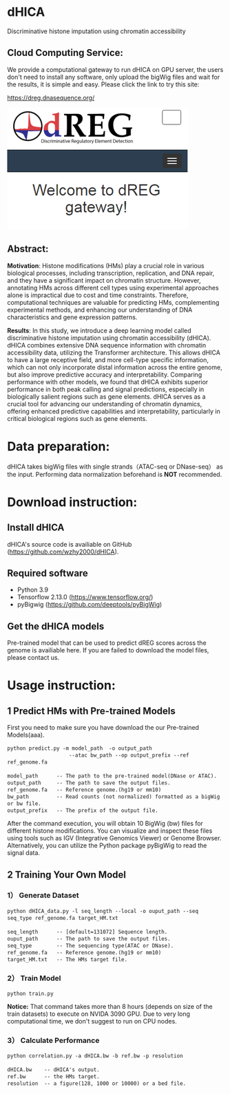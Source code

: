 dHICA
===============

Discriminative histone imputation using chromatin accessibility

Cloud Computing Service:
-------------------------
We provide a computational gateway to run dHICA on GPU server, the users don't need to install any software, only upload the bigWig files and wait for the results, it is simple and easy. Please click the link to try this site:

https://dreg.dnasequence.org/


![Hi](https://github.com/Danko-Lab/dREG/raw/master/dreg-gateway.png?v=4&s=200 "dREG gateway")


Abstract:
--------
**Motivation**: Histone modifications (HMs) play a crucial role in various biological processes, including transcription, replication, and DNA repair, and they have a significant impact on chromatin structure. However, annotating HMs across different cell types using experimental approaches alone is impractical due to cost and time constraints. Therefore, computational techniques are valuable for predicting HMs, complementing experimental methods, and enhancing our understanding of DNA characteristics and gene expression patterns.

**Results**: In this study, we introduce a deep learning model called discriminative histone imputation using chromatin accessibility (dHICA). dHICA combines extensive DNA sequence information with chromatin accessibility data, utilizing the Transformer architecture. This allows dHICA to have a large receptive field, and more cell-type specific information, which can not only incorporate distal information across the entire genome, but also improve predictive accuracy and interpretability. Comparing performance with other models, we found that dHICA exhibits superior performance in both peak calling and signal predictions, especially in biologically salient regions such as gene elements. dHICA serves as a crucial tool for advancing our understanding of chromatin dynamics, offering enhanced predictive capabilities and interpretability, particularly in critical biological regions such as gene elements. 

Data preparation: 
==========================

dHICA takes bigWig files with single strands（ATAC-seq or DNase-seq） as the input. Performing data normalization beforehand is **NOT** recommended.


Download instruction: 
==========================
Install dHICA
------------
dHICA's source code is availiable on GitHub (https://github.com/wzhy2000/dHICA).  

Required software
-----------------
* Python 3.9
* Tensorflow 2.13.0 (https://www.tensorflow.org/)
* pyBigwig (https://github.com/deeptools/pyBigWig)


Get the dHICA models
-------------------
Pre-trained model that can be used to predict dREG scores across the genome is availiable here.
If you are failed to download the model files, please contact us.

Usage instruction:
===================

## 1 Predict HMs with Pre-trained Models
First you need to make sure you have download the our Pre-trained Models(aaa).

    python predict.py -m model_path  -o output_path 
                        --atac bw_path --op output_prefix --ref ref_genome.fa

    model_path      -- The path to the pre-trained model(DNase or ATAC).
    output_path     -- The path to save the output files.
    ref_genome.fa   -- Reference genome.(hg19 or mm10)
    bw_path         -- Read counts (not normalized) formatted as a bigWig or bw file.
    output_prefix   -- The prefix of the output file.

After the command execution, you will obtain 10 BigWig (bw) files for different histone modifications. You can visualize and inspect these files using tools such as IGV (Integrative Genomics Viewer) or Genome Browser. Alternatively, you can utilize the Python package pyBigWig to read the signal data.

## 2 Training Your Own Model
### 1） Generate Dataset
    python dHICA_data.py -l seq_length --local -o ouput_path --seq seq_type ref_genome.fa target_HM.txt
    
    seq_length      -- [default=131072] Sequence length.
    ouput_path      -- The path to save the output files.
    seq_type        -- The sequencing type(ATAC or DNase).
    ref_genome.fa   -- Reference genome.(hg19 or mm10)
    target_HM.txt   -- The HMs target file.


### 2） Train Model 
    python train.py

**Notice:** 
That command takes more than 8 hours (depends on size of the train datasets) to execute on NVIDA 3090 GPU. Due to very long computational time, we don't suggest to run on CPU nodes.

### 3） Calculate Performance
    python correlation.py -a dHICA.bw -b ref.bw -p resolution

    dHICA.bw    -- dHICA's output.
    ref.bw      -- the HMs target.
    resolution  -- a figure(128, 1000 or 10000) or a bed file.


